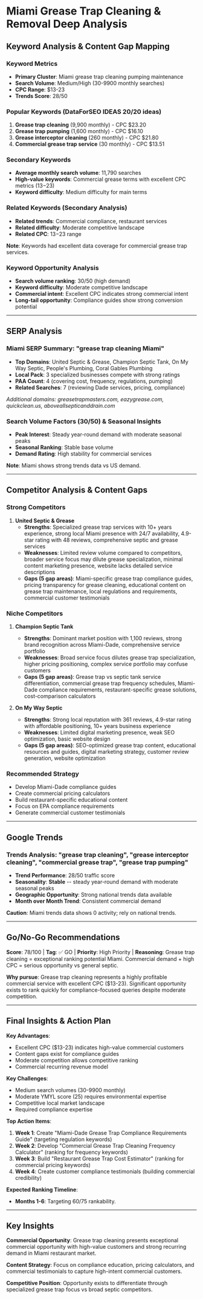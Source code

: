 # Miami Grease Trap Cleaning & Removal Deep Analysis

## Keyword Analysis & Content Gap Mapping

### Keyword Metrics
- **Primary Cluster**: Miami grease trap cleaning pumping maintenance
- **Search Volume**: Medium/High (30-9900 monthly searches)
- **CPC Range**: $13-23
- **Trends Score**: 28/50

### Popular Keywords (DataForSEO IDEAS 20/20 ideas)
1. **Grease trap cleaning** (9,900 monthly) - CPC $23.20
2. **Grease trap pumping** (1,600 monthly) - CPC $16.10
3. **Grease interceptor cleaning** (260 monthly) - CPC $21.80
4. **Commercial grease trap service** (30 monthly) - CPC $13.51

### Secondary Keywords
- **Average monthly search volume**: 11,790 searches
- **High-value keywords**: Commercial grease terms with excellent CPC metrics ($13-$23)
- **Keyword difficulty**: Medium difficulty for main terms

### Related Keywords (Secondary Analysis)
- **Related trends**: Commercial compliance, restaurant services
- **Related difficulty**: Moderate competitive landscape
- **Related CPC**: $13-$23 range

**Note**: Keywords had excellent data coverage for commercial grease trap services.

### Keyword Opportunity Analysis
- **Search volume ranking**: 30/50 (high demand)
- **Keyword difficulty**: Moderate competitive landscape
- **Commercial intent**: Excellent CPC indicates strong commercial intent
- **Long-tail opportunity**: Compliance guides show strong conversion potential

---

## SERP Analysis

### Miami SERP Summary: "grease trap cleaning Miami"
- **Top Domains**: United Septic & Grease, Champion Septic Tank, On My Way Septic, People's Plumbing, Coral Gables Plumbing
- **Local Pack**: 3 specialized businesses compete with strong ratings
- **PAA Count**: 4 (covering cost, frequency, regulations, pumping)
- **Related Searches**: 7 (reviewing Dade services, pricing, compliance)

*Additional domains: greasetrapmasters.com, eazygrease.com, quickclean.us, aboveallsepticanddrain.com*

### Search Volume Factors (30/50) & Seasonal Insights
- **Peak Interest**: Steady year-round demand with moderate seasonal peaks
- **Seasonal Ranking**: Stable base volume
- **Demand Rating**: High stability for commercial services

**Note**: Miami shows strong trends data vs US demand.

---

## Competitor Analysis & Content Gaps

### Strong Competitors
1. **United Septic & Grease**
   - **Strengths**: Specialized grease trap services with 10+ years experience, strong local Miami presence with 24/7 availability, 4.9-star rating with 48 reviews, comprehensive septic and grease services
   - **Weaknesses**: Limited review volume compared to competitors, broader service focus may dilute grease specialization, minimal content marketing presence, website lacks detailed service descriptions
   - **Gaps (5 gap areas)**: Miami-specific grease trap compliance guides, pricing transparency for grease cleaning, educational content on grease trap maintenance, local regulations and requirements, commercial customer testimonials

### Niche Competitors
1. **Champion Septic Tank**
   - **Strengths**: Dominant market position with 1,100 reviews, strong brand recognition across Miami-Dade, comprehensive service portfolio
   - **Weaknesses**: Broad service focus dilutes grease trap specialization, higher pricing positioning, complex service portfolio may confuse customers
   - **Gaps (5 gap areas)**: Grease trap vs septic tank service differentiation, commercial grease trap frequency schedules, Miami-Dade compliance requirements, restaurant-specific grease solutions, cost-comparison calculators

2. **On My Way Septic**
   - **Strengths**: Strong local reputation with 361 reviews, 4.9-star rating with affordable positioning, 10+ years business experience
   - **Weaknesses**: Limited digital marketing presence, weak SEO optimization, basic website design
   - **Gaps (5 gap areas)**: SEO-optimized grease trap content, educational resources and guides, digital marketing strategy, customer review generation, website optimization

### Recommended Strategy
- Develop Miami-Dade compliance guides
- Create commercial pricing calculators
- Build restaurant-specific educational content
- Focus on EPA compliance requirements
- Generate commercial customer testimonials

---

## Google Trends

### Trends Analysis: "grease trap cleaning", "grease interceptor cleaning", "commercial grease trap", "grease trap pumping"
- **Trend Performance**: 28/50 traffic score
- **Seasonality**: **Stable** -- steady year-round demand with moderate seasonal peaks
- **Geographic Opportunity**: Strong national trends data available
- **Month over Month Trend**: Consistent commercial demand

**Caution**: Miami trends data shows 0 activity; rely on national trends.

---

## Go/No-Go Recommendations

**Score**: 78/100 | **Tag**: ✅ GO | **Priority**: High Priority | **Reasoning**: Grease trap cleaning = exceptional ranking potential Miami. Commercial demand + high CPC = serious opportunity vs general septic.

**Why pursue**: Grease trap cleaning represents a highly profitable commercial service with excellent CPC ($13-23). Significant opportunity exists to rank quickly for compliance-focused queries despite moderate competition.

---

## Final Insights & Action Plan

**Key Advantages**:
- Excellent CPC ($13-23) indicates high-value commercial customers
- Content gaps exist for compliance guides
- Moderate competition allows competitive ranking
- Commercial recurring revenue model

**Key Challenges**:
- Medium search volumes (30-9900 monthly)
- Moderate YMYL score (25) requires environmental expertise
- Competitive local market landscape
- Required compliance expertise

**Top Action Items**:
1. **Week 1**: Create "Miami-Dade Grease Trap Compliance Requirements Guide" (targeting regulation keywords)
2. **Week 2**: Develop "Commercial Grease Trap Cleaning Frequency Calculator" (ranking for frequency keywords)
3. **Week 3**: Build "Restaurant Grease Trap Cost Estimator" (ranking for commercial pricing keywords)
4. **Week 4**: Create customer compliance testimonials (building commercial credibility)

**Expected Ranking Timeline**:
- **Months 1-6**: Targeting 60/75 rankability.

---

## Key Insights

**Commercial Opportunity**: Grease trap cleaning presents exceptional commercial opportunity with high-value customers and strong recurring demand in Miami restaurant market.

**Content Strategy**: Focus on compliance education, pricing calculators, and commercial testimonials to capture high-intent commercial customers.

**Competitive Position**: Opportunity exists to differentiate through specialized grease trap focus vs broad septic competitors.

